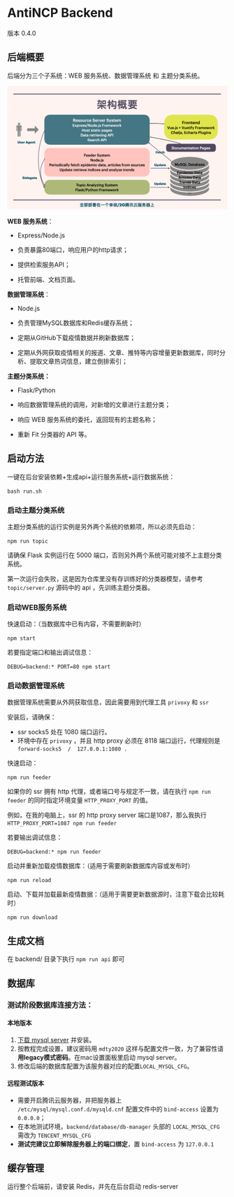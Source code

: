 # AntiNCP Backend

版本 0.4.0

## 后端概要

后端分为三个子系统：WEB 服务系统、数据管理系统 和 主题分类系统。

![1261591169145_.pic_hd](./assets/1261591169145_.pic_hd.jpg)

**WEB 服务系统**：

- Express/Node.js

- 负责暴露80端口，响应用户的http请求；
- 提供检索服务API；
- 托管前端、文档页面。

**数据管理系统**：

- Node.js

- 负责管理MySQL数据库和Redis缓存系统；
- 定期从GitHub下载疫情数据并刷新数据库；
- 定期从外网获取疫情相关的报道、文章、推特等内容增量更新数据库，同时分析、提取文章热词信息，建立倒排索引；

**主题分类系统：**

- Flask/Python

- 响应数据管理系统的调用，对新增的文章进行主题分类；
- 响应 WEB 服务系统的委托，返回现有的主题名称；
- 重新 Fit 分类器的 API 等。


## 启动方法

一键在后台安装依赖+生成api+运行服务系统+运行数据系统：

`bash run.sh`

### 启动主题分类系统

主题分类系统的运行实例是另外两个系统的依赖项，所以必须先启动：

`npm run topic`

请确保 Flask 实例运行在 5000 端口，否则另外两个系统可能对接不上主题分类系统。

第一次运行会失败，这是因为仓库里没有存训练好的分类器模型，请参考 `topic/server.py` 源码中的 api ，先训练主题分类器。

### 启动WEB服务系统

快速启动：（当数据库中已有内容，不需要刷新时）

`npm start`

若要指定端口和输出调试信息：

`DEBUG=backend:* PORT=80 npm start`

### 启动数据管理系统

数据管理系统需要从外网获取信息，因此需要用到代理工具 `privoxy` 和 `ssr`

安装后，请确保：
- ssr socks5 处在 1080 端口运行。
- 环境中存在 `privoxy` ，并且 http proxy 必须在 8118 端口运行，代理规则是 `forward-socks5  /  127.0.0.1:1080 .`

快速启动：

`npm run feeder`

如果你的 ssr 拥有 http 代理，或者端口号与规定不一致，请在执行 `npm run feeder` 的同时指定环境变量 `HTTP_PROXY_PORT` 的值。

例如，在我的电脑上，ssr 的 http proxy server 端口是1087，那么我执行 `HTTP_PROXY_PORT=1087 npm run feeder`

若要输出调试信息：

`DEBUG=backend:* npm run feeder`

启动并重新加载疫情数据库：（适用于需要刷新数据库内容或发布时）

`npm run reload` 

启动、下载并加载最新疫情数据：（适用于需要更新数据源时，注意下载会比较耗时）

`npm run download`

## 生成文档

在 backend/ 目录下执行 `npm run api` 即可

## 数据库

### 测试阶段数据库连接方法：

#### 本地版本

1. [下载 mysql server](https://dev.mysql.com/downloads/file/?id=492745) 并安装。
2. 按教程完成设置，建议密码用 `mdty2020` 这样与配置文件一致，为了兼容性请**用legacy模式密码**。在mac设置面板里启动 mysql server。
3. 修改后端的数据库配置为该服务器对应的配置`LOCAL_MYSQL_CFG`。

#### 远程测试版本

- 需要开启腾讯云服务器，并把服务器上 `/etc/mysql/mysql.conf.d/mysqld.cnf` 配置文件中的 `bind-access` 设置为 `0.0.0.0`；
- 在本地测试环境，`backend/database/db-manager` 头部的 `LOCAL_MYSQL_CFG` 需改为 `TENCENT_MYSQL_CFG`
- **测试完建议立即解除服务器上的端口绑定**，置 `bind-access` 为 `127.0.0.1`

## 缓存管理

运行整个后端前，请安装 Redis，并先在后台启动 redis-server

